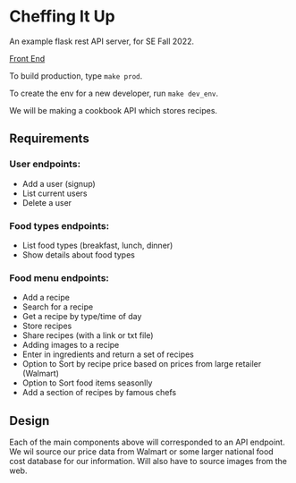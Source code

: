 # Cheffing It Up

An example flask rest API server, for SE Fall 2022.

[Front End](https://github.com/alstonS/cheffing_it_up_client)

To build production, type `make prod`.

To create the env for a new developer, run `make dev_env`.

We will be making a cookbook API which stores recipes.

## Requirements

### User endpoints:
- Add a user (signup)
- List current users
- Delete a user

### Food types endpoints:
- List food types (breakfast, lunch, dinner)
- Show details about food types

### Food menu endpoints:
- Add a recipe
- Search for a recipe
- Get a recipe by type/time of day
- Store recipes
- Share recipes (with a link or txt file)
- Adding images to a recipe
- Enter in ingredients and return a set of recipes
- Option to Sort by recipe price based on prices from large retailer (Walmart)
- Option to Sort food items seasonlly
- Add a section of recipes by famous chefs

## Design
Each of the main components above will corresponded to an API endpoint. 
We wil source our price data from Walmart or some larger national food cost database for our information. Will also have to source images from the web.